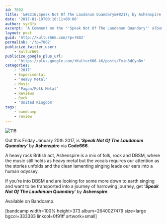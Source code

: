 ```yaml
---
id: 7802
title: '&#8216;Speak Not Of The Laudanum Quandary&#8217; by Ashenspire &#8211; A Comment'
date: '2017-01-19T00:10:11+00:00'
author: syr3fx
excerpt: 'A Comment on the ''Speak Not Of The Laudanum Quandary'' album by Ashenspire (2017).'
layout: post
guid: 'http://kultur666.com/?p=7802'
permalink: '/?p=7802'
publicize_twitter_user:
    - kultur666
publicize_google_plus_url:
    - 'https://plus.google.com/+Kultur666-k6/posts/Tmin8dCyoBm'
categories:
    - '2017'
    - Experimental
    - 'Heavy Metal'
    - Music
    - 'Pagan/Folk Metal'
    - Reviews
    - Rock
    - 'United Kingdom'
tags:
    - bandcamp
    - review
---
```


![116](http://localhost:8080/wp-content/uploads/2017/01/116.jpg?w=680)

Out this Friday January 20th 2017, is ‘***Speak Not Of The Laudanum Quandary***‘ by **Ashenspire** via **Code666**.

A heavy rock British act, Ashenspire is a mix of folk, rock and DBSM, where the music still holds as heavy metal but the vocals requires our attention as the stories unfolds and the clean lamenting singing leads our ears into a human odyssey.

If you’re into DBSM and are looking for some more down to earth singing and want to be transported into a journey of harrowing journey, get ‘***Speak Not Of The Laudanum Quandary***‘ by **Ashenspire**.

Available on Bandcamp.

\[bandcamp width=100% height=373 album=2640027479 size=large bgcol=333333 linkcol=0f91ff artwork=small\]